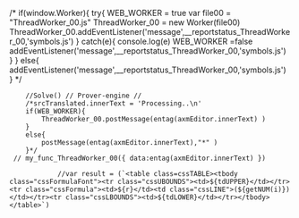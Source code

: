 

/*
if(window.Worker){
    try{
        WEB_WORKER = true
        var file00 = "ThreadWorker_00.js"
        ThreadWorker_00 = new Worker(file00)
        ThreadWorker_00.addEventListener('message',__reportstatus_ThreadWorker_00,'symbols.js')
    }
    catch(e){
        console.log(e)
        WEB_WORKER =false
        addEventListener('message',__reportstatus_ThreadWorker_00,'symbols.js')        
    }
}
else{
    addEventListener('message',__reportstatus_ThreadWorker_00,'symbols.js')
}
*/
       
        //Solve() // Prover-engine //
        /*srcTranslated.innerText = 'Processing..\n'
        if(WEB_WORKER){
            ThreadWorker_00.postMessage(entag(axmEditor.innerText) )
        }
        else{
            postMessage(entag(axmEditor.innerText),"*" )
        }*/
     // my_func_ThreadWorker_00({ data:entag(axmEditor.innerText) })

                //var result = (`<table class=cssTABLE><tbody class="cssFormulaFont"><tr class="cssUBOUNDS"><td>${tdUPPER}</td></tr><tr class="cssFormula"><td>${r}</td><td class="cssLINE">(${getNUM(i)})</td></tr><tr class="cssLBOUNDS"><td>${tdLOWER}</td></tr></tbody></table>`)